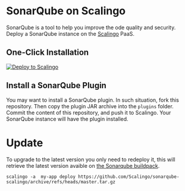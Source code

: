 # SonarQube on Scalingo

SonarQube is a tool to help you improve the ode quality and security. Deploy a SonarQube instance on the [Scalingo](https://scalingo.com) PaaS.

## One-Click Installation

[![Deploy to Scalingo](https://cdn.scalingo.com/deploy/button.svg)](https://my.scalingo.com/deploy)

## Install a SonarQube Plugin

You may want to install a SonarQube plugin. In such situation, fork this repository. Then copy the plugin JAR archive into the `plugins` folder. Commit the content of this repository, and push it to Scalingo. Your SonarQube instance will have the plugin installed.

# Update

To upgrade to the latest version you only need to redeploy it, this will retrieve the latest version avaible on [the Sonarqube buildpack](https://github.com/Scalingo/sonarqube-buildpack/).

`scalingo -a  my-app deploy https://github.com/Scalingo/sonarqube-scalingo/archive/refs/heads/master.tar.gz`
